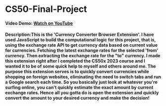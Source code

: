 # CS50-Final-Project
#### Video Demo:  [Watch on YouTube](https://youtu.be/dVIAUrgABz0)
#### Description:​ This is the 'Currency Converter Browser Extension'. I have used JavaScript to build the computational logic for this project, that is, using the exchange rate API to get currency data based on current value for currencies. Fetching the latest exchange rates for the selected 'from' currency. Then extracting the exchange rate for the "to" currency. I made this extension right after I completed the CS50x 2023 course and I wanted it to be of some quick help to myself and others around me. The purpose this extension serves is to quickly convert currencies while shopping on foreign websites, eliminating the need to switch tabs and run a Google search each time. So you basically just look at whatever you're surfing online, you can't quickly estimate the exact amount by current exchange rates. Hence all you gotta do is open the extension and quickly convert the amount to your desired currency and make the decision!
